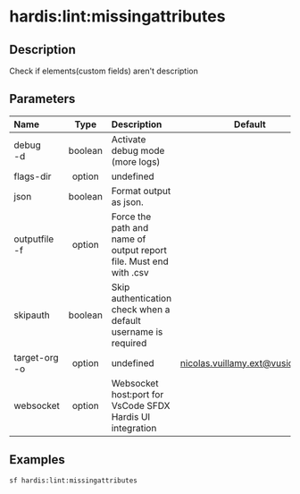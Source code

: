 <!-- This file has been generated with command 'sf hardis:doc:plugin:generate'. Please do not update it manually or it may be overwritten -->
# hardis:lint:missingattributes

## Description

Check if elements(custom fields) aren't description

## Parameters

| Name              |  Type   | Description                                                       |              Default              | Required | Options |
|:------------------|:-------:|:------------------------------------------------------------------|:---------------------------------:|:--------:|:-------:|
| debug<br/>-d      | boolean | Activate debug mode (more logs)                                   |                                   |          |         |
| flags-dir         | option  | undefined                                                         |                                   |          |         |
| json              | boolean | Format output as json.                                            |                                   |          |         |
| outputfile<br/>-f | option  | Force the path and name of output report file. Must end with .csv |                                   |          |         |
| skipauth          | boolean | Skip authentication check when a default username is required     |                                   |          |         |
| target-org<br/>-o | option  | undefined                                                         | <nicolas.vuillamy.ext@vusion.com> |          |         |
| websocket         | option  | Websocket host:port for VsCode SFDX Hardis UI integration         |                                   |          |         |

## Examples

```shell
sf hardis:lint:missingattributes
```


